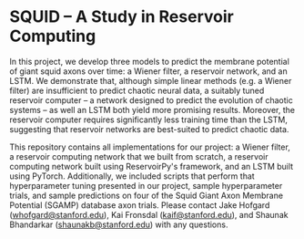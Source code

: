 # SQUID – A Study in Reservoir Computing

In this project, we develop three models to predict the membrane potential of giant squid axons over time: a Wiener filter, a reservoir network, and an LSTM. We demonstrate that, although simple linear methods (e.g. a Wiener filter) are insufficient to predict chaotic neural data, a suitably tuned reservoir computer – a network designed to predict the evolution of chaotic systems – as well an LSTM both yield more promising results. Moreover, the reservoir computer requires significantly less training time than the LSTM, suggesting that reservoir networks are best-suited to predict chaotic data.

This repository contains all implementations for our project: a Wiener filter, a reservoir computing network that we built from scratch, a reservoir computing network built using ReservoirPy's framework, and an LSTM built using PyTorch. Additionally, we included scripts that perform that hyperparameter tuning presented in our project, sample hyperparameter trials, and sample predictions on four of the Squid Giant Axon Membrane Potential (SGAMP) database axon trials. Please contact Jake Hofgard (whofgard@stanford.edu), Kai Fronsdal (kaif@stanford.edu), and Shaunak Bhandarkar (shaunakb@stanford.edu) with any questions.